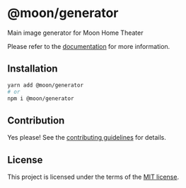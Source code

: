 # @moon/generator

Main image generator for Moon Home Theater

Please refer to the [documentation](./docs) for more information.

## Installation

```sh
yarn add @moon/generator
# or
npm i @moon/generator
```

## Contribution

Yes please! See the
[contributing guidelines](https://github.com/moon-software-team/moon-home-theater/blob/master/CONTRIBUTING.md)
for details.

## License

This project is licensed under the terms of the
[MIT license](https://github.com/moon-software-team/moon-home-theater/blob/master/LICENSE).
